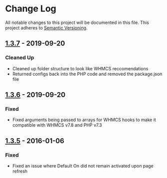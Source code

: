 # Change Log
All notable changes to this project will be documented in this file.
This project adheres to [Semantic Versioning](http://semver.org/).

## [1.3.7](#1.3.7) - 2019-09-20
### Cleaned Up
- Cleaned up folder structure to look like WHMCS reccomendations
- Returned configs back into the PHP code and removed the package.json file

## [1.3.6](#1.3.6) - 2019-09-20
### Fixed
- Fixed arguments being passed to arrays for WHMCS hooks to make it compatible with WHMCS v7.8 and PHP v7.3

## [1.3.5](#1.3.5) - 2016-01-06
### Fixed
- Fixed an issue where Default On did not remain activated upon page refresh
